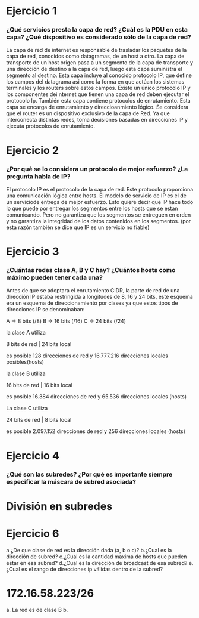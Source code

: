 <h1>Ejercicio 1</h1>
<h3>¿Qué servicios presta la capa de red? ¿Cuál es la PDU en esta capa? ¿Qué dispositivo
es considerado sólo de la capa de red?</h3>

La capa de red de internet es responsable de trasladar los paquetes de la capa de red, conocidos como datagramas, de un host a otro.
La capa de transporte de un host origen pasa a un segmento de la capa de transporte y una dirección de destino a la capa de red, luego esta capa suministra el segmento al destino.
Esta capa incluye al conocido protocolo IP, que define los campos del datagrama asi como la forma en que actúan los sistemas terminales y los routers sobre estos campos.
Existe un único protocolo IP y los componentes dei nternet que tienen una capa de red deben ejecutar el protocolo Ip. 
También esta capa contiene protocolos de enrutamiento.
Esta capa se encarga de enrutamiento y direccioanmiento lógico.
Se considera que el router es un dispositivo exclusivo de la capa de Red. Ya que interconecta distintas redes, toma decisiones basadas en direcciones IP y ejecuta protocolos de enrutamiento.

<h1>Ejercicio 2</h1>
<h3>¿Por qué se lo considera un protocolo de mejor esfuerzo? ¿La pregunta habla de IP?</h3>

El protocolo IP es el protocolo de la capa de red. Este protocolo proporciona una comunicación lógica entre hosts.
El modelo de servicio de IP es el de un serviciode entrega de mejor esfuerzo. Esto quiere decir que
IP hace todo lo que puede por entregar los segmentos entre los hosts que se estan comunicando.
Pero no garantiza que los segmentos se entreguen en orden y no garantiza la integridad de los datos contenidos en los segmentos.
(por esta razón también se dice que IP es un servicio no fiable)

<h1>Ejercicio 3</h1>
<h3>¿Cuántas redes clase A, B y C hay? ¿Cuántos hosts como máximo pueden tener cada
una?</h3>

Antes de que se adoptara el enrutamiento CIDR, la parte de red de una dirección IP estaba restringida a longitudes de
8, 16 y 24 bits, este esquema era un esquema de direccionamiento por clases ya que estos tipos de direcciones IP se denominaban:

A -> 8 bits (/8)
B -> 16 bits (/16)
C -> 24 bits (/24)

la clase A utiliza 

8 bits de red  | 24 bits local


es posible 128 direcciones de red y 16.777.216 direcciones locales posibles(hosts)

la clase B utiliza

16 bits de red | 16 bits local 

es posible 16.384 direcciones de red y 65.536 direcciones locales (hosts)


La clase C utiliza 

24 bits de red | 8 bits local 

es posible 2.097.152 direcciones de red y 256 direcciones locales (hosts)

<h1>Ejercicio 4</h1>
<h3>¿Qué son las subredes? ¿Por qué es importante siempre especificar la máscara de
subred asociada?</h3>






<h1>División en subredes</h1>
<h1>Ejercicio 6</h1>
a.¿De que clase de red es la dirección dada (a, b o c)?
b.¿Cual es la dirección de subred?
c.¿Cual es la cantidad maxima de hosts que pueden estar en esa subred?
d.¿Cual es la dirección de broadcast de esa subred?
e.¿Cual es el rango de direcciones ip válidas dentro de la subred?

<h1>172.16.58.223/26</h1>


a. La red es de clase B 
b. 
